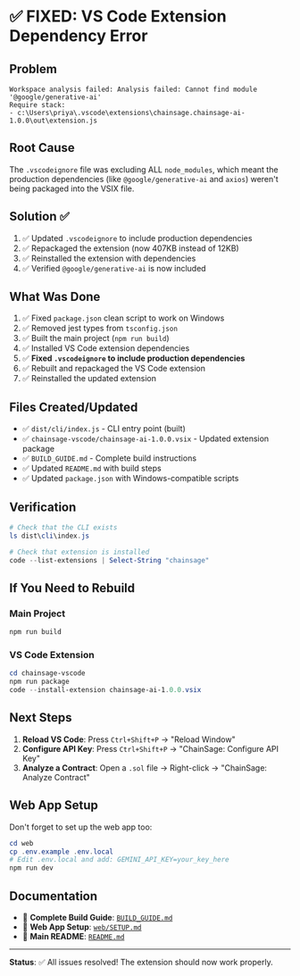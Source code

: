 # ✅ FIXED: VS Code Extension Dependency Error

## Problem
```
Workspace analysis failed: Analysis failed: Cannot find module '@google/generative-ai'
Require stack:
- c:\Users\priya\.vscode\extensions\chainsage.chainsage-ai-1.0.0\out\extension.js
```

## Root Cause
The `.vscodeignore` file was excluding ALL `node_modules`, which meant the production dependencies (like `@google/generative-ai` and `axios`) weren't being packaged into the VSIX file.

## Solution ✅
1. ✅ Updated `.vscodeignore` to include production dependencies
2. ✅ Repackaged the extension (now 407KB instead of 12KB)
3. ✅ Reinstalled the extension with dependencies
4. ✅ Verified `@google/generative-ai` is now included

## What Was Done
1. ✅ Fixed `package.json` clean script to work on Windows
2. ✅ Removed jest types from `tsconfig.json`
3. ✅ Built the main project (`npm run build`)
4. ✅ Installed VS Code extension dependencies
5. ✅ **Fixed `.vscodeignore` to include production dependencies**
6. ✅ Rebuilt and repackaged the VS Code extension
7. ✅ Reinstalled the updated extension

## Files Created/Updated
- ✅ `dist/cli/index.js` - CLI entry point (built)
- ✅ `chainsage-vscode/chainsage-ai-1.0.0.vsix` - Updated extension package
- ✅ `BUILD_GUIDE.md` - Complete build instructions
- ✅ Updated `README.md` with build steps
- ✅ Updated `package.json` with Windows-compatible scripts

## Verification
```powershell
# Check that the CLI exists
ls dist\cli\index.js

# Check that extension is installed
code --list-extensions | Select-String "chainsage"
```

## If You Need to Rebuild

### Main Project
```powershell
npm run build
```

### VS Code Extension
```powershell
cd chainsage-vscode
npm run package
code --install-extension chainsage-ai-1.0.0.vsix
```

## Next Steps

1. **Reload VS Code**: Press `Ctrl+Shift+P` → "Reload Window"
2. **Configure API Key**: Press `Ctrl+Shift+P` → "ChainSage: Configure API Key"
3. **Analyze a Contract**: Open a `.sol` file → Right-click → "ChainSage: Analyze Contract"

## Web App Setup

Don't forget to set up the web app too:

```powershell
cd web
cp .env.example .env.local
# Edit .env.local and add: GEMINI_API_KEY=your_key_here
npm run dev
```

## Documentation
- 📖 **Complete Build Guide**: [`BUILD_GUIDE.md`](BUILD_GUIDE.md)
- 📖 **Web App Setup**: [`web/SETUP.md`](web/SETUP.md)
- 📖 **Main README**: [`README.md`](README.md)

---

**Status**: ✅ All issues resolved! The extension should now work properly.
